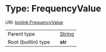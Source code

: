 
# Type: FrequencyValue




URI: [biolink:FrequencyValue](https://w3id.org/biolink/vocab/FrequencyValue)

|  |  |  |
| --- | --- | --- |
| Parent type | | [String](types/String.md) |
| Root (builtin) type | | **str** |
